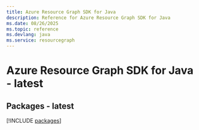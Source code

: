 ```yaml
---
title: Azure Resource Graph SDK for Java
description: Reference for Azure Resource Graph SDK for Java
ms.date: 08/26/2025
ms.topic: reference
ms.devlang: java
ms.service: resourcegraph
---
```

# Azure Resource Graph SDK for Java - latest
## Packages - latest
[!INCLUDE [packages](resource-graph-index.md)]